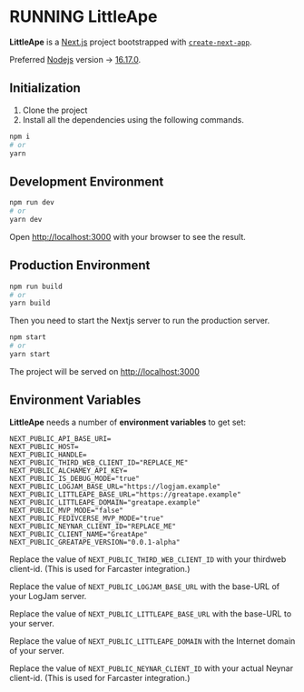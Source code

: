 # RUNNING LittleApe

**LittleApe** is a [Next.js](https://nextjs.org/) project bootstrapped with [`create-next-app`](https://github.com/vercel/next.js/tree/canary/packages/create-next-app).

Preferred [Nodejs](https://nodejs.org/) version -> [16.17.0](https://nodejs.org/dist/v16.17.0).

## Initialization

1. Clone the project
2. Install all the dependencies using the following commands.

```bash
npm i
# or
yarn
```

## Development Environment

```bash
npm run dev
# or
yarn dev
```

Open [http://localhost:3000](http://localhost:3000) with your browser to see the result.

## Production Environment

```bash
npm run build
# or
yarn build
```

Then you need to start the Nextjs server to run the production server.

```bash
npm start
# or
yarn start
```

The project will be served on [http://localhost:3000](http://localhost:3000)

## Environment Variables

**LittleApe** needs a number of **environment variables** to get set:

```
NEXT_PUBLIC_API_BASE_URI=
NEXT_PUBLIC_HOST=
NEXT_PUBLIC_HANDLE=
NEXT_PUBLIC_THIRD_WEB_CLIENT_ID="REPLACE_ME"
NEXT_PUBLIC_ALCHAMEY_API_KEY=
NEXT_PUBLIC_IS_DEBUG_MODE="true"
NEXT_PUBLIC_LOGJAM_BASE_URL="https://logjam.example"
NEXT_PUBLIC_LITTLEAPE_BASE_URL="https://greatape.example"
NEXT_PUBLIC_LITTLEAPE_DOMAIN="greatape.example"
NEXT_PUBLIC_MVP_MODE="false"
NEXT_PUBLIC_FEDIVCERSE_MVP_MODE="true"
NEXT_PUBLIC_NEYNAR_CLIENT_ID="REPLACE_ME"
NEXT_PUBLIC_CLIENT_NAME="GreatApe"
NEXT_PUBLIC_GREATAPE_VERSION="0.0.1-alpha"
```

Replace the value of `NEXT_PUBLIC_THIRD_WEB_CLIENT_ID` with your thirdweb client-id.
(This is used for Farcaster integration.)

Replace the value of `NEXT_PUBLIC_LOGJAM_BASE_URL` with the base-URL of your LogJam server.

Replace the value of `NEXT_PUBLIC_LITTLEAPE_BASE_URL` with the base-URL to your server.

Replace the value of `NEXT_PUBLIC_LITTLEAPE_DOMAIN` with the Internet domain of your server.

Replace the value of `NEXT_PUBLIC_NEYNAR_CLIENT_ID` with your actual Neynar client-id.
(This is used for Farcaster integration.)
